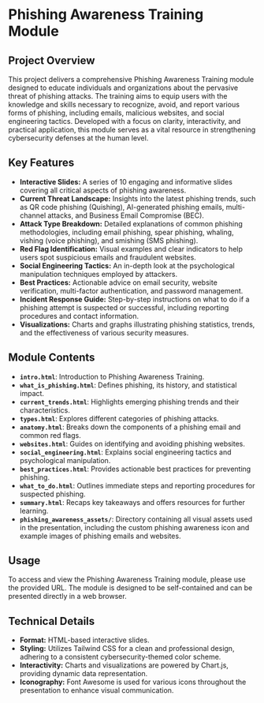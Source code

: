 # Phishing Awareness Training Module

## Project Overview
This project delivers a comprehensive Phishing Awareness Training module designed to educate individuals and organizations about the pervasive threat of phishing attacks. The training aims to equip users with the knowledge and skills necessary to recognize, avoid, and report various forms of phishing, including emails, malicious websites, and social engineering tactics. Developed with a focus on clarity, interactivity, and practical application, this module serves as a vital resource in strengthening cybersecurity defenses at the human level.

## Key Features
- **Interactive Slides:** A series of 10 engaging and informative slides covering all critical aspects of phishing awareness.
- **Current Threat Landscape:** Insights into the latest phishing trends, such as QR code phishing (Quishing), AI-generated phishing emails, multi-channel attacks, and Business Email Compromise (BEC).
- **Attack Type Breakdown:** Detailed explanations of common phishing methodologies, including email phishing, spear phishing, whaling, vishing (voice phishing), and smishing (SMS phishing).
- **Red Flag Identification:** Visual examples and clear indicators to help users spot suspicious emails and fraudulent websites.
- **Social Engineering Tactics:** An in-depth look at the psychological manipulation techniques employed by attackers.
- **Best Practices:** Actionable advice on email security, website verification, multi-factor authentication, and password management.
- **Incident Response Guide:** Step-by-step instructions on what to do if a phishing attempt is suspected or successful, including reporting procedures and contact information.
- **Visualizations:** Charts and graphs illustrating phishing statistics, trends, and the effectiveness of various security measures.

## Module Contents
- **`intro.html`**: Introduction to Phishing Awareness Training.
- **`what_is_phishing.html`**: Defines phishing, its history, and statistical impact.
- **`current_trends.html`**: Highlights emerging phishing trends and their characteristics.
- **`types.html`**: Explores different categories of phishing attacks.
- **`anatomy.html`**: Breaks down the components of a phishing email and common red flags.
- **`websites.html`**: Guides on identifying and avoiding phishing websites.
- **`social_engineering.html`**: Explains social engineering tactics and psychological manipulation.
- **`best_practices.html`**: Provides actionable best practices for preventing phishing.
- **`what_to_do.html`**: Outlines immediate steps and reporting procedures for suspected phishing.
- **`summary.html`**: Recaps key takeaways and offers resources for further learning.
- **`phishing_awareness_assets/`**: Directory containing all visual assets used in the presentation, including the custom phishing awareness icon and example images of phishing emails and websites.

## Usage
To access and view the Phishing Awareness Training module, please use the provided URL. The module is designed to be self-contained and can be presented directly in a web browser.

## Technical Details
- **Format:** HTML-based interactive slides.
- **Styling:** Utilizes Tailwind CSS for a clean and professional design, adhering to a consistent cybersecurity-themed color scheme.
- **Interactivity:** Charts and visualizations are powered by Chart.js, providing dynamic data representation.
- **Iconography:** Font Awesome is used for various icons throughout the presentation to enhance visual communication.


